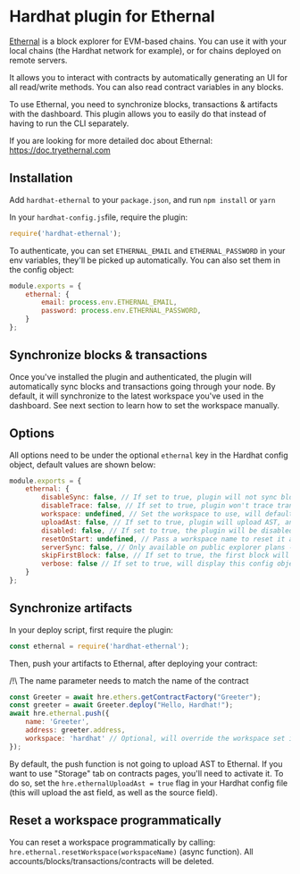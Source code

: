 # Hardhat plugin for Ethernal

[Ethernal](https://www.tryethernal.com) is a block explorer for EVM-based chains. You can use it with your local chains (the Hardhat network for example), or for chains deployed on remote servers.

It allows you to interact with contracts by automatically generating an UI for all read/write methods. You can also read contract variables in any blocks.

To use Ethernal, you need to synchronize blocks, transactions & artifacts with the dashboard. This plugin allows you to easily do that instead of having to run the CLI separately.

If you are looking for more detailed doc about Ethernal: https://doc.tryethernal.com

## Installation

Add ```hardhat-ethernal``` to your ```package.json```, and run ```npm install``` or ```yarn```


In your ```hardhat-config.js```file, require the plugin:
```js
require('hardhat-ethernal');
````

To authenticate, you can set `ETHERNAL_EMAIL` and `ETHERNAL_PASSWORD` in your env variables, they'll be picked up automatically.
You can also set them in the config object:
```js
module.exports = {
    ethernal: {
        email: process.env.ETHERNAL_EMAIL,
        password: process.env.ETHERNAL_PASSWORD,
    }
};
```

## Synchronize blocks & transactions

Once you've installed the plugin and authenticated, the plugin will automatically sync blocks and transactions going through your node.
By default, it will synchronize to the latest workspace you've used in the dashboard. See next section to learn how to set the workspace manually.

## Options

All options need to be under the optional `ethernal` key in the Hardhat config object, default values are shown below:
```js
module.exports = {
    ethernal: {
        disableSync: false, // If set to true, plugin will not sync blocks & txs
        disableTrace: false, // If set to true, plugin won't trace transaction
        workspace: undefined, // Set the workspace to use, will default to the default workspace (latest one used in the dashboard). It is also possible to set it through the ETHERNAL_WORKSPACE env variable
        uploadAst: false, // If set to true, plugin will upload AST, and you'll be able to use the storage feature (longer sync time though)
        disabled: false, // If set to true, the plugin will be disabled, nohting will be synced, ethernal.push won't do anything either
        resetOnStart: undefined, // Pass a workspace name to reset it automatically when restarting the node, note that if the workspace doesn't exist it won't error
        serverSync: false, // Only available on public explorer plans - If set to true, blocks & txs will be synced by the server. For this to work, your chain needs to be accessible from the internet. Also, trace won't be synced for now when this is enabled.
        skipFirstBlock: false, // If set to true, the first block will be skipped. This is mostly useful to avoid having the first block synced with its tx when starting a mainnet fork
        verbose: false // If set to true, will display this config object on start and the full error object
    }
};
```

## Synchronize artifacts

In your deploy script, first require the plugin:
```js
const ethernal = require('hardhat-ethernal');
```
Then, push your artifacts to Ethernal, after deploying your contract:

/!\ The name parameter needs to match the name of the contract
```js
const Greeter = await hre.ethers.getContractFactory("Greeter");
const greeter = await Greeter.deploy("Hello, Hardhat!");
await hre.ethernal.push({
    name: 'Greeter',
    address: greeter.address,
    workspace: 'hardhat' // Optional, will override the workspace set in hardhat.config for this call only
});
```

By default, the push function is not going to upload AST to Ethernal. If you want to use "Storage" tab on contracts pages, you'll need to activate it. To do so, set the ```hre.ethernalUploadAst = true``` flag in your Hardhat config file (this will upload the ast field, as well as the source field).

## Reset a workspace programmatically

You can reset a workspace programmatically by calling: `hre.ethernal.resetWorkspace(workspaceName)` (async function). All accounts/blocks/transactions/contracts will be deleted.
